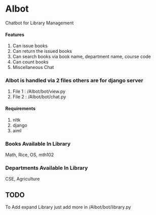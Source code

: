 # AIbot
Chatbot for Library Management
#### Features
  1. Can issue books
  2. Can return the issued books
  3. Can search books via book name, department name, course code
  4. Can count books
  5. Miscellaneous Chat

### AIbot is handled via 2 files others are for django server
1. File 1 : /AIbot/bot/view.py
2. File 2 : /AIbot/bot/chat.py

#### Requirements
  1. nltk
  2. django
  3. aiml

### Books Available In Library
Math, Rice, OS, mth102
### Departments Available In Library
CSE, Agriculture
## TODO
To Add expand Library just add more in /AIbot/bot/library.py
